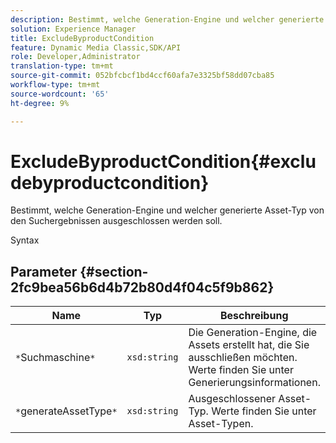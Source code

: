 ```yaml
---
description: Bestimmt, welche Generation-Engine und welcher generierte Asset-Typ von den Suchergebnissen ausgeschlossen werden soll.
solution: Experience Manager
title: ExcludeByproductCondition
feature: Dynamic Media Classic,SDK/API
role: Developer,Administrator
translation-type: tm+mt
source-git-commit: 052bfcbcf1bd4ccf60afa7e3325bf58dd07cba85
workflow-type: tm+mt
source-wordcount: '65'
ht-degree: 9%

---
```



# ExcludeByproductCondition{#excludebyproductcondition}

Bestimmt, welche Generation-Engine und welcher generierte Asset-Typ von den Suchergebnissen ausgeschlossen werden soll.

Syntax

## Parameter {#section-2fc9bea56b6d4b72b80d4f04c5f9b862}

| Name | Typ | Beschreibung |
|---|---|---|
| `*`Suchmaschine`*` | `xsd:string` | Die Generation-Engine, die Assets erstellt hat, die Sie ausschließen möchten. Werte finden Sie unter Generierungsinformationen. |
| `*`generateAssetType`*` | `xsd:string` | Ausgeschlossener Asset-Typ. Werte finden Sie unter Asset-Typen. |

